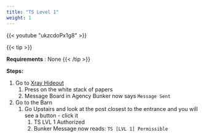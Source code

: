 ```yaml
---
title: "TS Level 1"
weight: 1
---
```


{{< youtube "ukzcdoPx1g8" >}}

{{< tip >}}

**Requirements** : None
{{< /tip >}}

**Steps:**

1. Go to [Xray Hideout](#38tus5vwvmty)
	1. Press on the white stack of papers
	2. Message Board in Agency Bunker now says `Message Sent`
2. Go to the Barn
	1. Go Upstairs and look at the post closest to the entrance and you will see a button - click it
		1. TS LVL 1 Authorized
		2. Bunker Message now reads: `TS [LVL 1] Permissible`